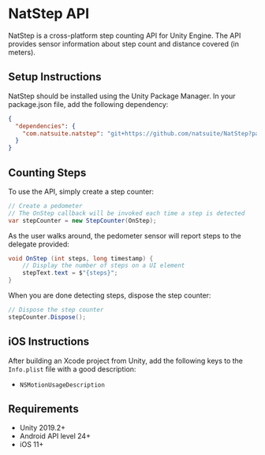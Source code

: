 # NatStep API
NatStep is a cross-platform step counting API for Unity Engine. The API provides sensor information about step count and distance covered (in meters).

## Setup Instructions
NatStep should be installed using the Unity Package Manager. In your package.json file, add the following dependency:
```json
{
  "dependencies": {
    "com.natsuite.natstep": "git+https://github.com/natsuite/NatStep?path=/Packages/com.natsuite.natstep"
  }
}
```

## Counting Steps
To use the API, simply create a step counter:
```csharp
// Create a pedometer
// The OnStep callback will be invoked each time a step is detected
var stepCounter = new StepCounter(OnStep);
```

As the user walks around, the pedometer sensor will report steps to the delegate provided:
```csharp
void OnStep (int steps, long timestamp) {
    // Display the number of steps on a UI element
    stepText.text = $"{steps}";
}
```

When you are done detecting steps, dispose the step counter:
```csharp
// Dispose the step counter
stepCounter.Dispose();
```

## iOS Instructions
After building an Xcode project from Unity, add the following keys to the `Info.plist` file with a good description:
- `NSMotionUsageDescription`

## Requirements
- Unity 2019.2+
- Android API level 24+
- iOS 11+